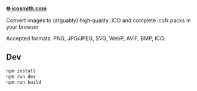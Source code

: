 <br>

**[🌐 icosmith.com](https://icosmith.com)**

Convert images to (arguably) high‑quality .ICO and complete icoN packs in your browser

Accepted formats: PNG, JPG/JPEG, SVG, WebP, AVIF, BMP, ICO.


  
## Dev
```bash
npm install
npm run dev       
npm run build     
```

